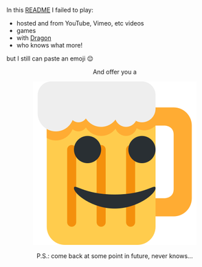 <!--
### Hi there 👋

**maxdevjs/maxdevjs** is a ✨ _special_ ✨ repository because its `README.md` (this file) appears on your GitHub profile.

Here are some ideas to get you started:

- 🔭 I’m currently working on ...
- 🌱 I’m currently learning ...
- 👯 I’m looking to collaborate on ...
- 🤔 I’m looking for help with ...
- 💬 Ask me about ...
- 📫 How to reach me: ...
- 😄 Pronouns: ...
- ⚡ Fun fact: ...
-->

In this [README](https://github.com/maxdevjs/maxdevjs) I failed to play:
 
- hosted and from YouTube, Vimeo, etc videos
- games
- with [Dragon](https://www.spacex.com/vehicles/dragon/)
- who knows what more!

but I still can paste an emoji 😌

<div align="center">
  <p>And offer you a</p> 
  <div>
    <img src="https://github.com/maxdevjs/maxdevjs/raw/master/media/1f37a_1f31a.svg?sanitize=true">
    <p>P.S.: come back at some point in future, never knows...</p>
  </div>
	<br>
	<br>
</div>